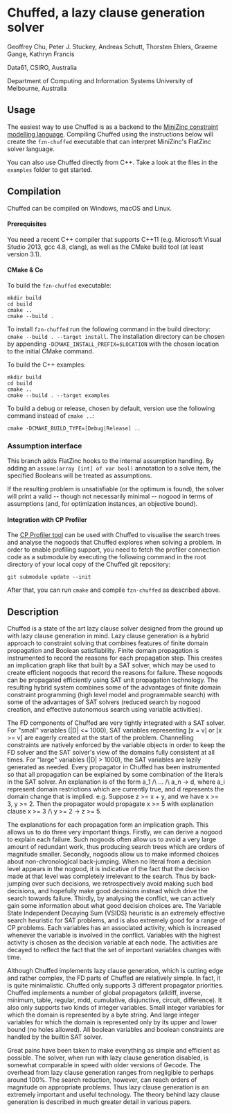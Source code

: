 # Chuffed, a lazy clause generation solver 

Geoffrey Chu, Peter J. Stuckey, Andreas Schutt, Thorsten Ehlers, Graeme Gange, Kathryn Francis

Data61, CSIRO, Australia

Department of Computing and Information Systems
University of Melbourne, Australia

## Usage

The easiest way to use Chuffed is as a backend to the [MiniZinc constraint modelling language](http://www.minizinc.org). Compiling Chuffed using the
instructions below will create the `fzn-chuffed` executable that can interpret
MiniZinc's FlatZinc solver language.

You can also use Chuffed directly from C++. Take a look at the files in the
`examples` folder to get started.

## Compilation

Chuffed can be compiled on Windows, macOS and Linux.

#### Prerequisites

You need a recent C++
compiler that supports C++11 (e.g. Microsoft Visual Studio 2013, gcc 4.8, clang), as well as the CMake build tool (at least version 3.1).

#### CMake & Co

To build the `fzn-chuffed` executable:

    mkdir build
    cd build
    cmake ..
    cmake --build .

To install `fzn-chuffed` run the following command in the build directory:
`cmake --build . --target install`. The installation directory can be chosen by
appending `-DCMAKE_INSTALL_PREFIX=$LOCATION` with the chosen location to the
initial CMake command.

To build the C++ examples:

    mkdir build
    cd build
    cmake ..
    cmake --build . --target examples

To build a debug or release, chosen by default, version use the following command instead of `cmake ..`:

    cmake -DCMAKE_BUILD_TYPE=[Debug|Release] ..

### Assumption interface
This branch adds FlatZinc hooks to the internal assumption handling. By adding an
`assume(array [int] of var bool)` annotation to a solve item, the specified Booleans
will be treated as assumptions.

If the resulting problem is unsatisfiable (or the optimum is found), the solver will
print a valid -- though not necessarily minimal -- nogood in terms of assumptions
(and, for optimization instances, an objective bound).

#### Integration with CP Profiler

The [CP Profiler tool](https://github.com/cp-profiler) can be used with Chuffed
to visualise the search trees and analyse the nogoods that Chuffed explores
when solving a problem. In order to enable profiling support, you need to fetch the profiler connection code as a submodule by executing the following command
in the root directory of your local copy of the Chuffed git repository:

    git submodule update --init

After that, you can run `cmake` and compile `fzn-chuffed` as described above.

## Description

Chuffed is a state of the art lazy clause solver designed from the ground up
with lazy clause generation in mind. Lazy clause generation is a hybrid
approach to constraint solving that combines features of finite domain
propagation and Boolean satisfiability. Finite domain propagation is
instrumented to record the reasons for each propagation step. This creates an
implication graph like that built by a SAT solver, which may be used to create
efficient nogoods that record the reasons for failure. These nogoods can be
propagated efficiently using SAT unit propagation technology. The resulting
hybrid system combines some of the advantages of finite domain constraint
programming (high level model and programmable search) with some of the
advantages of SAT solvers (reduced search by nogood creation, and effective
autonomous search using variable activities).

The FD components of Chuffed are very tightly integrated with a SAT solver. For
"small" variables (|D| <= 1000), SAT variables representing [x = v] or [x >= v]
are eagerly created at the start of the problem. Channelling constraints are
natively enforced by the variable objects in order to keep the FD solver and
the SAT solver's view of the domains fully consistent at all times. For "large"
variables (|D| > 1000), the SAT variables are lazily generated as needed. Every
propagator in Chuffed has been instrumented so that all propagation can be
explained by some combination of the literals in the SAT solver. An explanation
is of the form a_1 /\ ... /\ a_n -> d, where a_i represent domain restrictions
which are currently true, and d represents the domain change that is implied.
e.g. Suppose z >= x + y, and we have x >= 3, y >= 2. Then the propagator would
propagate x >= 5 with explanation clause x >= 3 /\ y >= 2 -> z >= 5.

The explanations for each propagation form an implication graph. This allows us
to do three very important things. Firstly, we can derive a nogood to explain
each failure. Such nogoods often allow us to avoid a very large amount of
redundant work, thus producing search trees which are orders of magnitude
smaller. Secondly, nogoods allow us to make informed choices about
non-chronological back-jumping. When no literal from a decision level appears
in the nogood, it is indicative of the fact that the decision made at that
level was completely irrelevant to the search. Thus by back-jumping over such
decisions, we retrospectively avoid making such bad decisions, and hopefully
make good decisions instead which drive the search towards failure. Thirdly, by
analysing the conflict, we can actively gain some information about what good
decision choices are. The Variable State Independent Decaying Sum (VSIDS)
heuristic is an extremely effective search heuristic for SAT problems, and is
also extremely good for a range of CP problems. Each variables has an
associated activity, which is increased whenever the variable is involved in
the conflict. Variables with the highest activity is chosen as the decision
variable at each node. The activities are decayed to reflect the fact that the
set of important variables changes with time.

Although Chuffed implements lazy clause generation, which is cutting edge and
rather complex, the FD parts of Chuffed are relatively simple. In fact, it is
quite minimalistic. Chuffed only supports 3 different propagator priorities.
Chuffed implements a number of global propagators (alldiff, inverse,
minimum, table, regular, mdd, cumulative, disjunctive, circuit, difference).
It also only supports two kinds of integer variables. Small integer variables
for which the domain is represented by a byte string.
And large integer variables for which the domain is represented only by its
upper and lower bound (no holes allowed). All boolean variables and boolean
constraints are handled by the builtin SAT solver.

Great pains have been taken to make everything as simple and efficient as
possible. The solver, when run with lazy clause generation disabled, is
somewhat comparable in speed with older versions of Gecode. The overhead from
lazy clause generation ranges from negligible to perhaps around 100%. The
search reduction, however, can reach orders of magnitude on appropriate
problems. Thus lazy clause generation is an extremely important and useful
technology. The theory behind lazy clause generation is described in much
greater detail in various papers.
